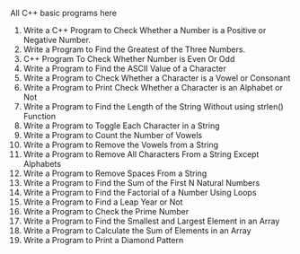 All C++ basic programs here

1. Write a C++ Program to Check Whether a Number is a Positive or Negative Number.
2. Write a Program to Find the Greatest of the Three Numbers.
3. C++ Program To Check Whether Number is Even Or Odd
4. Write a Program to Find the ASCII Value of a Character
5. Write a Program to Check Whether a Character is a Vowel or Consonant
6. Write a Program to Print Check Whether a Character is an Alphabet or Not
7. Write a Program to Find the Length of the String Without using strlen() Function 
8. Write a Program to Toggle Each Character in a String 
9. Write a Program to Count the Number of Vowels 
10. Write a Program to Remove the Vowels from a String
11. Write a Program to Remove All Characters From a String Except Alphabets
12. Write a Program to Remove Spaces From a String
13. Write a Program to Find the Sum of the First N Natural Numbers
14. Write a Program to Find the Factorial of a Number Using Loops
15. Write a Program to Find a Leap Year or Not
16. Write a Program to Check the Prime Number
17. Write a Program to Find the Smallest and Largest Element in an Array
18. Write a Program to Calculate the Sum of Elements in an Array
19. Write a Program to Print a Diamond Pattern




































































